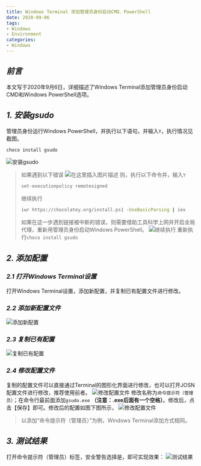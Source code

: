 ```yaml
---
title: Windows Terminal 添加管理员身份启动CMD、PowerShell
date: 2020-09-06
tags:
- Windows
- Environment
categories:
- Windows
---
```



## ***前言***
本文写于2020年9月6日，详细描述了Windows Terminal添加管理员身份启动CMD和Windows PowerShell选项。
## ***1. 安装gsudo***
管理员身份运行Windows PowerShell，并执行以下语句，并输入`Y`，执行情况见截图。

```bash
choco install gsudo
```
![安装gsudo](https://img-blog.csdnimg.cn/b01ba28b970a4653a950f35f0302607a.png?x-oss-process=image/watermark,type_d3F5LXplbmhlaQ,shadow_50,text_Q1NETiBA5rGf5Z-O5pKF5Zi055qE5bed576M,size_20,color_FFFFFF,t_70,g_se,x_16#pic_center)
>如果遇到以下错误
>![在这里插入图片描述](https://img-blog.csdnimg.cn/360c3d7f21414115b749daaea6d69e59.png?x-oss-process=image/watermark,type_d3F5LXplbmhlaQ,shadow_50,text_Q1NETiBA5rGf5Z-O5pKF5Zi055qE5bed576M,size_20,color_FFFFFF,t_70,g_se,x_16#pic_center)
>则，执行以下命令并，输入`Y`
>```bash
>set-executionpolicy remotesigned
>```
>继续执行
>```bash
>iwr https://chocolatey.org/install.ps1 -UseBasicParsing | iex
>```
>如果在这一步遇到链接被中断的错误，则需要借助工具科学上网并开启全局代理，重新用管理员身份启动Windows PowerShell。
>![继续执行](https://img-blog.csdnimg.cn/09b41dc0f74347d3a4b4505bcd74631e.png?x-oss-process=image/watermark,type_d3F5LXplbmhlaQ,shadow_50,text_Q1NETiBA5rGf5Z-O5pKF5Zi055qE5bed576M,size_20,color_FFFFFF,t_70,g_se,x_16#pic_center)
>重新执行`choco install gsudo`

## ***2. 添加配置***
### ***2.1 打开Windows Terminal设置***
打开Windows Terminal设置，添加新配置，并复制已有配置文件进行修改。
### ***2.2 添加新配置文件***
![添加新配置](https://img-blog.csdnimg.cn/8791cf83cf564ceaa638d4d1189516f0.png?x-oss-process=image/watermark,type_d3F5LXplbmhlaQ,shadow_50,text_Q1NETiBA5rGf5Z-O5pKF5Zi055qE5bed576M,size_20,color_FFFFFF,t_70,g_se,x_16#pic_center)

### ***2.3 复制已有配置***
![复制已有配置](https://img-blog.csdnimg.cn/02db83dc3bf74fca86a82af847cd4608.png?x-oss-process=image/watermark,type_d3F5LXplbmhlaQ,shadow_50,text_Q1NETiBA5rGf5Z-O5pKF5Zi055qE5bed576M,size_20,color_FFFFFF,t_70,g_se,x_16#pic_center)
### ***2.4 修改配置文件***
复制的配置文件可以直接通过Terminal的图形化界面进行修改，也可以打开JOSN配置文件进行修改，推荐使用前者。
![修改配置文件](https://img-blog.csdnimg.cn/47cfd752e6dc40528bd0fa6878d7efdb.png?x-oss-process=image/watermark,type_d3F5LXplbmhlaQ,shadow_50,text_Q1NETiBA5rGf5Z-O5pKF5Zi055qE5bed576M,size_20,color_FFFFFF,t_70,g_se,x_16#pic_center)
修改名称为`命令提示符（管理员）`；在命令行最前面添加`gsudo.exe` **（注意：.exe后面有一个空格）**。修改后，点击【保存】即可。修改后的配置如图下图所示，
![修改配置文件](https://img-blog.csdnimg.cn/d4e0488ba7894537af7561f6bf3ca542.png?x-oss-process=image/watermark,type_d3F5LXplbmhlaQ,shadow_50,text_Q1NETiBA5rGf5Z-O5pKF5Zi055qE5bed576M,size_20,color_FFFFFF,t_70,g_se,x_16#pic_center)
>以添加“命令提示符（管理员）”为例，Windows Terminal添加方式相同。

## ***3. 测试结果***
打开命令提示符（管理员）标签，安全警告选择是，即可实现效果：
![测试结果](https://img-blog.csdnimg.cn/a90f3e5a7b514051ae2f43e82cbf0551.png?x-oss-process=image/watermark,type_d3F5LXplbmhlaQ,shadow_50,text_Q1NETiBA5rGf5Z-O5pKF5Zi055qE5bed576M,size_20,color_FFFFFF,t_70,g_se,x_16#pic_center)
